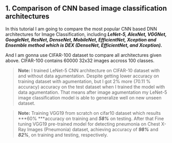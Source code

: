 ## 1. Comparison of CNN based image classification architectures
In this tutorial I am going to compare the most popular CNN based DNN architectures for Image Classification, including ***LeNet-5, AlexNet, VGGNet, GoogleNet, ResNet, DenseNet, MobileNet, EfficientNet, Xception and Ensemble method which is DEX (DenseNet, EfficientNet, and Xception).***

And I am gonna use CIFAR-100 dataset to compare all architectures given above. CIFAR-100 contains 60000 32x32 images accross 100 classes.

> **Note:** I trained LeNet-5 CNN architecture on CIFAR-10 dataset with and without data agumentation. Despite getting lower accuracy on training dataset with agumentation, but I got 2% more (70.11 % accuracy) accuracy on the test dataset when I trained the model with data agumentation. That means after image agumentation my LeNet-5 image classification model is able to generalize well on new unseen dataset.

> **Note:** Training VGG19 from scratch on cifar10 dataset which results ***60% ***accuracy on training and ***58%*** on testing. After that Fine tuning VGG19 pre-trained model for detecting pneumonia on Chest X-Ray Images (Pneumonia) dataset, achieving accuracy of ***98%*** and ***82%***, on training and testing, respectively.



